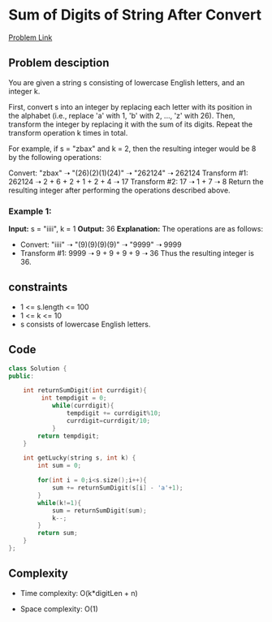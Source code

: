 # Sum of Digits of String After Convert
[Problem Link](https://leetcode.com/problems/sum-of-digits-of-string-after-convert/description/?envType=daily-question&envId=2024-09-03)

## Problem desciption 
You are given a string s consisting of lowercase English letters, and an integer k.

First, convert s into an integer by replacing each letter with its position in the alphabet (i.e., replace 'a' with 1, 'b' with 2, ..., 'z' with 26). Then, transform the integer by replacing it with the sum of its digits. Repeat the transform operation k times in total.

For example, if s = "zbax" and k = 2, then the resulting integer would be 8 by the following operations:

Convert: "zbax" ➝ "(26)(2)(1)(24)" ➝ "262124" ➝ 262124
Transform #1: 262124 ➝ 2 + 6 + 2 + 1 + 2 + 4 ➝ 17
Transform #2: 17 ➝ 1 + 7 ➝ 8
Return the resulting integer after performing the operations described above.

### Example 1:

**Input:** s = "iiii", k = 1
**Output:** 36
**Explanation:** The operations are as follows:
- Convert: "iiii" ➝ "(9)(9)(9)(9)" ➝ "9999" ➝ 9999
- Transform #1: 9999 ➝ 9 + 9 + 9 + 9 ➝ 36
Thus the resulting integer is 36.



## constraints
* 1 <= s.length <= 100
* 1 <= k <= 10
* s consists of lowercase English letters.

## Code
```cpp
class Solution {
public:

    int returnSumDigit(int currdigit){
         int tempdigit = 0;
            while(currdigit){
                tempdigit += currdigit%10;
                currdigit=currdigit/10;
            }
        return tempdigit;
    }

    int getLucky(string s, int k) {
        int sum = 0;

        for(int i = 0;i<s.size();i++){
            sum += returnSumDigit(s[i] - 'a'+1);
        }
        while(k!=1){
            sum = returnSumDigit(sum);
            k--;
        }
        return sum;
    }
};
```



## Complexity
- Time complexity: O(k*digitLen + n)


- Space complexity: O(1)
